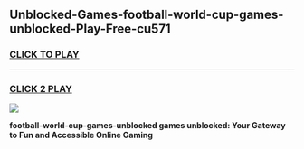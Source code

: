 
## Unblocked-Games-football-world-cup-games-unblocked-Play-Free-cu571
<h3>
<a href="https://premium76.site?title=football-world-cup-games-unblocked&ref=23A">CLICK TO PLAY</a></h3>
<hr>

<h3>
<a href="https://premium76.site?title=football-world-cup-games-unblocked&ref=23A">CLICK 2 PLAY</a>
  
</h3>

<a href="https://premium76.site?title=football-world-cup-games-unblocked&ref=23A"><img src="https://clearcache.store/games.png"></a>


**football-world-cup-games-unblocked games unblocked: Your Gateway to Fun and Accessible Online Gaming**
